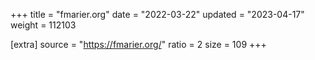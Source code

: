 +++
title = "fmarier.org"
date = "2022-03-22"
updated = "2023-04-17"
weight = 112103

[extra]
source = "https://fmarier.org/"
ratio = 2
size = 109
+++

